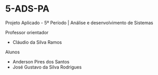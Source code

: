 # 5-ADS-PA
Projeto Aplicado - 5º Período | Análise e desenvolvimento de Sistemas

Professor orientador
* Cláudio da Silva Ramos

Alunos
* Anderson Pires dos Santos
* José Gustavo da Silva Rodrigues
